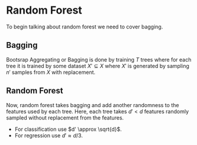 #  Random Forest

To begin talking about random forest we need to cover bagging.

## Bagging

Bootsrap Aggregating or Bagging is done by training $T$ trees where for each tree it is trained by some dataset $X' \subseteq X$ where $X'$ is generated by sampling $n'$ samples from $X$ with replacement.

## Random Forest

Now, random forest takes bagging and add another randomness to the features used by each tree. Here, each tree takes $d' < d$ features randomly sampled without replacement from the features.

* For classification use $d' \approx \sqrt{d}$.
* For regression use $d' \approx d/3$.